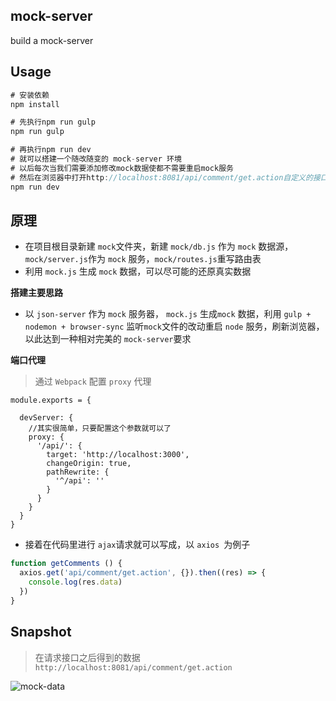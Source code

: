 mock-server
---

build a mock-server 


Usage
---

```javascript
# 安装依赖
npm install

# 先执行npm run gulp
npm run gulp

# 再执行npm run dev
# 就可以搭建一个随改随变的 mock-server 环境
# 以后每次当我们需要添加修改mock数据使都不需要重启mock服务
# 然后在浏览器中打开http://localhost:8081/api/comment/get.action自定义的接口
npm run dev
```

原理
---

- 在项目根目录新建 `mock`文件夹，新建 `mock/db.js` 作为 `mock` 数据源，`mock/server.js`作为 `mock` 服务，`mock/routes.js`重写路由表
- 利用 `mock.js` 生成 `mock` 数据，可以尽可能的还原真实数据

**搭建主要思路**

- 以 `json-server` 作为 `mock` 服务器， `mock.js` 生成`mock` 数据，利用 `gulp + nodemon + browser-sync` 监听`mock`文件的改动重启 `node` 服务，刷新浏览器，以此达到一种相对完美的 `mock-server`要求

**端口代理**

> 通过 `Webpack` 配置 `proxy` 代理

```javascrpit
module.exports = {
  
  devServer: {  
    //其实很简单，只要配置这个参数就可以了  
    proxy: {  
      '/api/': {  
        target: 'http://localhost:3000',
  	    changeOrigin: true,
        pathRewrite: {
          '^/api': ''
        }
      }
    }
  } 
}
```

- 接着在代码里进行 `ajax`请求就可以写成，以 `axios `为例子

```javascript
function getComments () {
  axios.get('api/comment/get.action', {}).then((res) => {
    console.log(res.data)
  })
}
```

Snapshot
---

> 在请求接口之后得到的数据 `http://localhost:8081/api/comment/get.action`

![mock-data](http://upload-images.jianshu.io/upload_images/1480597-1252442ffcc1a872.png?imageMogr2/auto-orient/strip%7CimageView2/2/w/1240)
